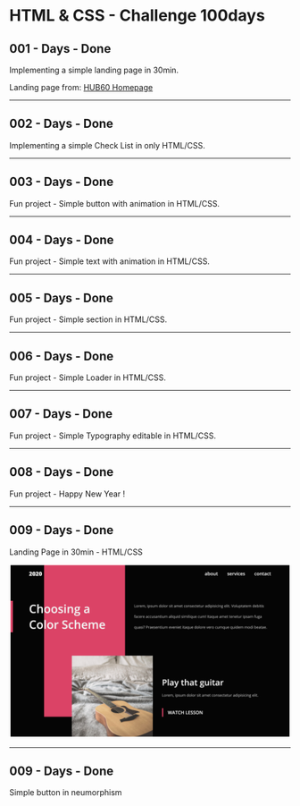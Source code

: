 # HTML & CSS - Challenge 100days

## 001 - Days - Done

Implementing a simple landing page in 30min.

Landing page from: [HUB60 Homepage](https://dribbble.com/shots/9130879/attachments/1188506?mode=media)

---

## 002 - Days - Done

Implementing a simple Check List in only HTML/CSS.

---

## 003 - Days - Done

Fun project - Simple button with animation in HTML/CSS.

---

## 004 - Days - Done

Fun project - Simple text with animation in HTML/CSS.

---

## 005 - Days - Done

Fun project - Simple section in HTML/CSS.

---

## 006 - Days - Done

Fun project - Simple Loader in HTML/CSS.

---

## 007 - Days - Done

Fun project - Simple Typography editable in HTML/CSS.

---

## 008 - Days - Done

Fun project - Happy New Year !

---

## 009 - Days - Done

Landing Page in 30min - HTML/CSS

![Landing - 009-Days](https://raw.githubusercontent.com/VnkHO/html-css-challenge-100days/master/009-days/landing-009.png)

---

## 009 - Days - Done

Simple button in neumorphism